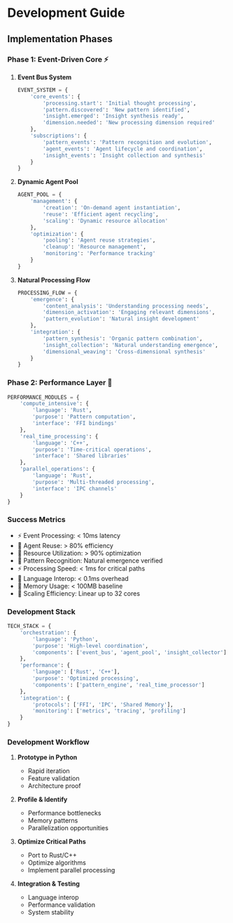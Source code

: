 # Development Guide

## Implementation Phases

### Phase 1: Event-Driven Core ⚡
1. **Event Bus System**
   ```python
   EVENT_SYSTEM = {
       'core_events': {
           'processing.start': 'Initial thought processing',
           'pattern.discovered': 'New pattern identified',
           'insight.emerged': 'Insight synthesis ready',
           'dimension.needed': 'New processing dimension required'
       },
       'subscriptions': {
           'pattern_events': 'Pattern recognition and evolution',
           'agent_events': 'Agent lifecycle and coordination',
           'insight_events': 'Insight collection and synthesis'
       }
   }
   ```

2. **Dynamic Agent Pool**
   ```python
   AGENT_POOL = {
       'management': {
           'creation': 'On-demand agent instantiation',
           'reuse': 'Efficient agent recycling',
           'scaling': 'Dynamic resource allocation'
       },
       'optimization': {
           'pooling': 'Agent reuse strategies',
           'cleanup': 'Resource management',
           'monitoring': 'Performance tracking'
       }
   }
   ```

3. **Natural Processing Flow**
   ```python
   PROCESSING_FLOW = {
       'emergence': {
           'content_analysis': 'Understanding processing needs',
           'dimension_activation': 'Engaging relevant dimensions',
           'pattern_evolution': 'Natural insight development'
       },
       'integration': {
           'pattern_synthesis': 'Organic pattern combination',
           'insight_collection': 'Natural understanding emergence',
           'dimensional_weaving': 'Cross-dimensional synthesis'
       }
   }
   ```

### Phase 2: Performance Layer 🚀
```python
PERFORMANCE_MODULES = {
    'compute_intensive': {
        'language': 'Rust',
        'purpose': 'Pattern computation',
        'interface': 'FFI bindings'
    },
    'real_time_processing': {
        'language': 'C++',
        'purpose': 'Time-critical operations',
        'interface': 'Shared libraries'
    },
    'parallel_operations': {
        'language': 'Rust',
        'purpose': 'Multi-threaded processing',
        'interface': 'IPC channels'
    }
}
```

### Success Metrics
- ⚡ Event Processing: < 10ms latency
- 🔄 Agent Reuse: > 80% efficiency
- 🎯 Resource Utilization: > 90% optimization
- 🧠 Pattern Recognition: Natural emergence verified
- ⚡ Processing Speed: < 1ms for critical paths
- 🔄 Language Interop: < 0.1ms overhead
- 🎯 Memory Usage: < 100MB baseline
- 🧠 Scaling Efficiency: Linear up to 32 cores

### Development Stack
```python
TECH_STACK = {
    'orchestration': {
        'language': 'Python',
        'purpose': 'High-level coordination',
        'components': ['event_bus', 'agent_pool', 'insight_collector']
    },
    'performance': {
        'language': ['Rust', 'C++'],
        'purpose': 'Optimized processing',
        'components': ['pattern_engine', 'real_time_processor']
    },
    'integration': {
        'protocols': ['FFI', 'IPC', 'Shared Memory'],
        'monitoring': ['metrics', 'tracing', 'profiling']
    }
}
```

### Development Workflow
1. **Prototype in Python**
   - Rapid iteration
   - Feature validation
   - Architecture proof

2. **Profile & Identify**
   - Performance bottlenecks
   - Memory patterns
   - Parallelization opportunities

3. **Optimize Critical Paths**
   - Port to Rust/C++
   - Optimize algorithms
   - Implement parallel processing

4. **Integration & Testing**
   - Language interop
   - Performance validation
   - System stability